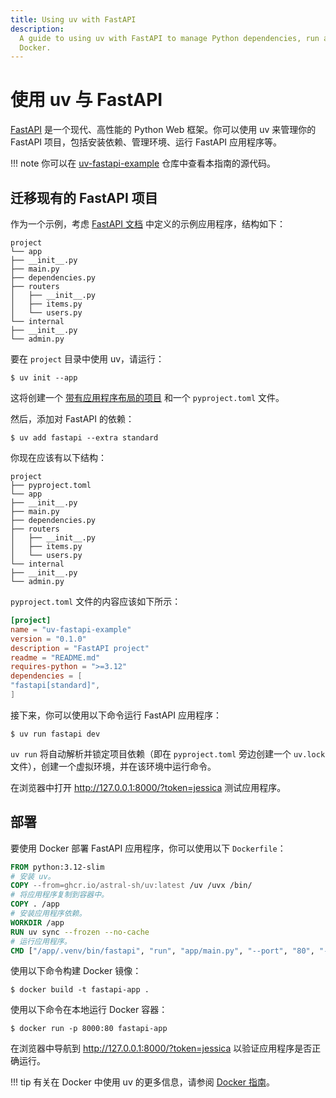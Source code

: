 ```yaml
---
title: Using uv with FastAPI
description:
  A guide to using uv with FastAPI to manage Python dependencies, run applications, and deploy with
  Docker.
---
```


# 使用 uv 与 FastAPI
[FastAPI](https://github.com/fastapi/fastapi) 是一个现代、高性能的 Python Web 框架。你可以使用 uv 来管理你的 FastAPI 项目，包括安装依赖、管理环境、运行 FastAPI 应用程序等。

!!! note
你可以在 [uv-fastapi-example](https://github.com/astral-sh/uv-fastapi-example) 仓库中查看本指南的源代码。

## 迁移现有的 FastAPI 项目
作为一个示例，考虑 [FastAPI 文档](https://fastapi.tiangolo.com/tutorial/bigger-applications/) 中定义的示例应用程序，结构如下：
```plaintext
project
└── app
├── __init__.py
├── main.py
├── dependencies.py
├── routers
│   ├── __init__.py
│   ├── items.py
│   └── users.py
└── internal
├── __init__.py
└── admin.py
```

要在 `project` 目录中使用 uv，请运行：
```console
$ uv init --app
```
这将创建一个 [带有应用程序布局的项目](../../concepts/projects/init.md#applications) 和一个 `pyproject.toml` 文件。

然后，添加对 FastAPI 的依赖：
```console
$ uv add fastapi --extra standard
```

你现在应该有以下结构：
```plaintext
project
├── pyproject.toml
└── app
├── __init__.py
├── main.py
├── dependencies.py
├── routers
│   ├── __init__.py
│   ├── items.py
│   └── users.py
└── internal
├── __init__.py
└── admin.py
```

`pyproject.toml` 文件的内容应该如下所示：
```toml title="pyproject.toml"
[project]
name = "uv-fastapi-example"
version = "0.1.0"
description = "FastAPI project"
readme = "README.md"
requires-python = ">=3.12"
dependencies = [
"fastapi[standard]",
]
```

接下来，你可以使用以下命令运行 FastAPI 应用程序：
```console
$ uv run fastapi dev
```
`uv run` 将自动解析并锁定项目依赖（即在 `pyproject.toml` 旁边创建一个 `uv.lock` 文件），创建一个虚拟环境，并在该环境中运行命令。

在浏览器中打开 http://127.0.0.1:8000/?token=jessica 测试应用程序。

## 部署
要使用 Docker 部署 FastAPI 应用程序，你可以使用以下 `Dockerfile`：
```dockerfile title="Dockerfile"
FROM python:3.12-slim
# 安装 uv。
COPY --from=ghcr.io/astral-sh/uv:latest /uv /uvx /bin/
# 将应用程序复制到容器中。
COPY . /app
# 安装应用程序依赖。
WORKDIR /app
RUN uv sync --frozen --no-cache
# 运行应用程序。
CMD ["/app/.venv/bin/fastapi", "run", "app/main.py", "--port", "80", "--host", "0.0.0.0"]
```

使用以下命令构建 Docker 镜像：
```console
$ docker build -t fastapi-app .
```

使用以下命令在本地运行 Docker 容器：
```console
$ docker run -p 8000:80 fastapi-app
```

在浏览器中导航到 http://127.0.0.1:8000/?token=jessica 以验证应用程序是否正确运行。

!!! tip
有关在 Docker 中使用 uv 的更多信息，请参阅 [Docker 指南](./docker.md)。
